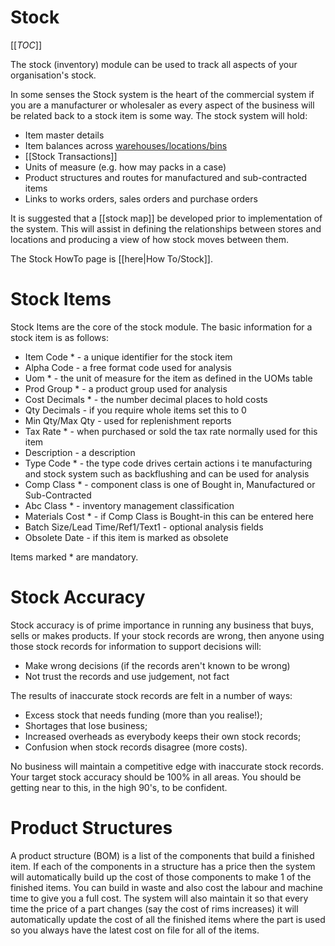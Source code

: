 # Stock

[[_TOC_]]

The stock (inventory) module can be used to track all aspects of your organisation's stock.

In some senses the Stock system is the heart of the commercial system if you are a manufacturer or wholesaler as every aspect of the business will be related back to a stock item is some way. The stock system will hold:

* Item master details
* Item balances across [warehouses/locations/bins](/Setup/Manufacturing-Setup#warehouse-management)
* [[Stock Transactions]]
* Units of measure (e.g. how may packs in a case)
* Product structures and routes for manufactured and sub-contracted items
* Links to works orders, sales orders and purchase orders

It is suggested that a [[stock map]] be developed prior to implementation of the system. This will assist in defining the relationships between stores and locations and producing a view of how stock moves between them.

The Stock HowTo page is [[here|How To/Stock]].

# Stock Items

Stock Items are the core of the stock module. The basic information for a stock item is as follows:

*  Item Code * - a unique identifier for the stock item
*  Alpha Code - a free format code used for analysis
*  Uom * - the unit of measure for the item as defined in the UOMs table
*  Prod Group * - a product group used for analysis
*  Cost Decimals * - the number decimal places to hold costs
*  Qty Decimals - if you require whole items set this to 0
*  Min Qty/Max Qty - used for replenishment reports
*  Tax Rate * - when purchased or sold the tax rate normally used for this item
*  Description - a description
*  Type Code * - the type code drives certain actions i te manufacturing and stock system such as backflushing and can be used for analysis
*  Comp Class * - component class is one of Bought in, Manufactured or Sub-Contracted
*  Abc Class * - inventory management classification
*  Materials Cost * - if Comp Class is Bought-in this can be entered here
*  Batch Size/Lead Time/Ref1/Text1 - optional analysis fields
*  Obsolete Date - if this item is marked as obsolete

Items marked * are mandatory.

# Stock Accuracy

Stock accuracy is of prime importance in running any business that buys, sells or makes products. If your stock records are wrong, then anyone using those stock records for information to support decisions will:

*  Make wrong decisions (if the records aren't known to be wrong)
*  Not trust the records and use judgement, not fact

The results of inaccurate stock records are felt in a number of ways:

*  Excess stock that needs funding (more than you realise!);
*  Shortages that lose business;
*  Increased overheads as everybody keeps their own stock records;
*  Confusion when stock records disagree (more costs).

No business will maintain a competitive edge with inaccurate stock records. Your target stock accuracy should be 100% in all areas. You should be getting near to this, in the high 90's, to be confident.

# Product Structures

A product structure (BOM) is a list of the components that build a
finished item. If each of the components in a structure has a price then the
system will automatically build up the cost of those components to make 1 of
the finished items. You can build in waste and also cost the labour and
machine time to give you a full cost. The system will also maintain it so that
every time the price of a part changes (say the cost of rims increases)
it will automatically update the cost of all the finished items where the
part is used so you always have the latest cost on file for all of the items.

